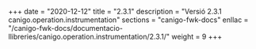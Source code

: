 +++
date        = "2020-12-12"
title       = "2.3.1"
description = "Versió 2.3.1 canigo.operation.instrumentation"
sections    = "canigo-fwk-docs"
enllac		= "/canigo-fwk-docs/documentacio-llibreries/canigo.operation.instrumentation/2.3.1/"
weight		= 9
+++
